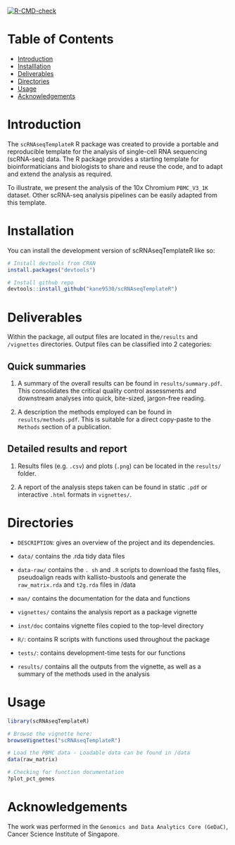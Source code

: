  <!-- badges: start -->
  [![R-CMD-check](https://github.com/kane9530/scRNAseqTemplateR/workflows/R-CMD-check/badge.svg)](https://github.com/kane9530/scRNAseqTemplateR/actions)
  <!-- badges: end -->
  
# Table of Contents 
- [Introduction](#introduction)
- [Installlation](#installation)
- [Deliverables](#deliverables)
- [Directories](#directories)
- [Usage](#usage)
- [Acknowledgements](#acknowledgements)

# Introduction

The `scRNAseqTemplateR` R package was created to provide a portable and reproducible template for the analysis of single-cell RNA sequencing (scRNA-seq) data. The R package provides a starting template for bioinformaticians and biologists to share and reuse the code, and to adapt and extend the analysis as required.

To illustrate, we present the analysis of the 10x Chromium `PBMC_V3_1K` dataset. Other scRNA-seq analysis pipelines can be easily adapted from this template. 

# Installation

You can install the development version of scRNAseqTemplateR like so:

``` r
# Install devtools from CRAN
install.packages("devtools")

# Install github repo
devtools::install_github("kane9530/scRNAseqTemplateR")

```

# Deliverables

Within the package, all output files are located in the`/results` and `/vignettes` directories. Output files can be classified into 2 categories:

## Quick summaries

1. A summary of the overall results can be found in `results/summary.pdf`. This consolidates the critical quality control assessments and downstream analyses into  quick, bite-sized, jargon-free reading.

2. A description the methods employed can be found in `results/methods.pdf`. This is suitable for a direct copy-paste to the `Methods` section of a publication.

## Detailed results and report 

1. Results files (e.g. `.csv`) and plots (`.png`) can be located in the `results/` folder.

2. A report of the analysis steps taken can be found in static `.pdf` or interactive `.html` formats in `vignettes/`.

# Directories

- `DESCRIPTION`: gives an overview of the project and its dependencies.

- `data/` contains the .rda tidy data files

- `data-raw/` contains the `. sh` and `.R` scripts to download the fastq files, pseudoalign reads with kallisto-bustools and generate the `raw_matrix.rda` and `t2g.rda` files in /data

- `man/` contains the documentation for the data and functions

- `vignettes/` contains the analysis report  as a package vignette

- `inst/doc` contains vignette files copied to the top-level directory

- `R/`: contains R scripts with functions used throughout the package

- `tests/`: contains development-time tests for our functions

- `results/` contains all the outputs from the vignette, as well as a summary of the methods used in the analysis

# Usage

``` r
library(scRNAseqTemplateR)

# Browse the vignette here:
browseVignettes("scRNAseqTemplateR")

# Load the PBMC data - Loadable data can be found in /data
data(raw_matrix)

# Checking for function documentation 
?plot_pct_genes

```

# Acknowledgements

The work was performed in the `Genomics and Data Analytics Core (GeDaC)`, Cancer Science Institute of Singapore. 
